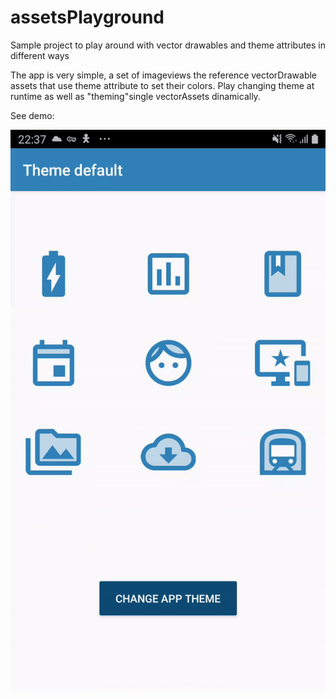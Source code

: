 # assetsPlayground
Sample project to play around with vector drawables and theme attributes in different ways

The app is very simple, a set of imageviews the reference vectorDrawable assets that use theme attribute to set their colors. Play changing theme at runtime as well as "theming"single vectorAssets dinamically. 

See demo: 

![Theme change](https://github.com/JorgeMucientes/assetsPlayground/blob/master/readmeAssets/appDemo.gif)

